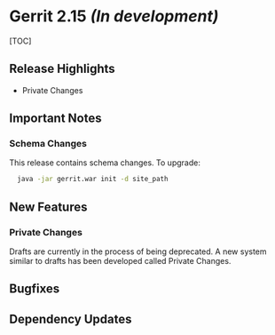 # Gerrit 2.15 *(In development)*

[TOC]

## Release Highlights

* Private Changes

## Important Notes

### Schema Changes

This release contains schema changes. To upgrade:

``` sh
  java -jar gerrit.war init -d site_path
```

## New Features

### Private Changes

Drafts are currently in the process of being deprecated.
A new system similar to drafts has been developed called Private Changes.

## Bugfixes

## Dependency Updates
